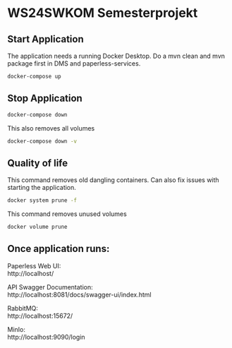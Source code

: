 <h1>WS24SWKOM Semesterprojekt</h1>

<h2>Start Application</h2>

The application needs a running Docker Desktop. Do a mvn clean and mvn package first in DMS and paperless-services. 
```bash
docker-compose up
```

<h2>Stop Application</h2>

```bash
docker-compose down
```
This also removes all volumes

```bash
docker-compose down -v
```

<h2>Quality of life</h2>
This command removes old dangling containers. Can also fix issues with starting the application.

 ```bash
docker system prune -f
```
This command removes unused volumes

 ```bash
docker volume prune
```
<h2>Once application runs:</h2>

Paperless Web UI: \
http://localhost/

API Swagger Documentation: \
http://localhost:8081/docs/swagger-ui/index.html

RabbitMQ: \
http://localhost:15672/

MinIo: \
http://localhost:9090/login
